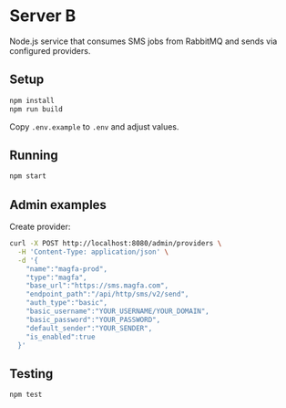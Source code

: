 # Server B

Node.js service that consumes SMS jobs from RabbitMQ and sends via configured providers.

## Setup

```bash
npm install
npm run build
```

Copy `.env.example` to `.env` and adjust values.

## Running

```bash
npm start
```

## Admin examples

Create provider:

```bash
curl -X POST http://localhost:8080/admin/providers \
  -H 'Content-Type: application/json' \
  -d '{
    "name":"magfa-prod",
    "type":"magfa",
    "base_url":"https://sms.magfa.com",
    "endpoint_path":"/api/http/sms/v2/send",
    "auth_type":"basic",
    "basic_username":"YOUR_USERNAME/YOUR_DOMAIN",
    "basic_password":"YOUR_PASSWORD",
    "default_sender":"YOUR_SENDER",
    "is_enabled":true
  }'
```

## Testing

```bash
npm test
```
